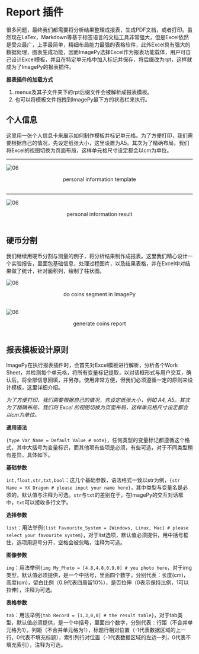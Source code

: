 #  Report 插件

很多问题，最终我们都需要将分析结果整理成报表，生成PDF文档，或者打印。虽然现在LaTex，Markdown等基于标签语言的文档工具非常强大，但是Excel依然是受众最广，上手最简单，精细布局能力最强的表格软件，此外Excel具有强大的数据处理，图表生成功能，因而ImagePy选择Excel作为报表功能载体，用户可自己设计Excel模板，并且在特定单元格中加入标记并保存，将后缀改为rpt，这样就成为了ImagePy的报表插件。



**报表插件的加载方式**

1. menus及其子文件夹下的rpt后缀文件会被解析成报表模板。
2. 也可以将模板文件拖拽到ImagePy最下方的状态栏来执行。



## 个人信息

这里用一张个人信息卡来展示如何制作模板并标记单元格。为了方便打印，我们需要根据自己的情况，先设定纸张大小，这里设置为A5。其次为了精确布局，我们将Excel的视图切换为页面布局，这样单元格尺寸设定都会以cm为单位。

---

![06](http://idoc.imagepy.org/demoplugin/33.png)

<div align=center>personal information template</div><br>

---

![06](http://idoc.imagepy.org/demoplugin/34.png)

<div align=center>personal information result</div><br>

## 硬币分割

我们继续用硬币分割与测量的例子，将分析结果制作成报表。这里我们精心设计一个实验报告，里面包基础信息，处理过程图片，以及结果表格，并在Excel中对结果做了统计，针对面积列，绘制了柱状图。

![06](http://idoc.imagepy.org/demoplugin/37.png)

<div align=center>do coins segment in ImagePy</div><br>

![06](http://idoc.imagepy.org/demoplugin/38.png)

<div align=center>generate coins report</div><br>

## 报表模板设计原则

ImagePy在执行报表插件时，会首先对Excel模板进行解析，分析各个Work Sheet，并检测每个单元格，将所有变量标记提取，以对话框形式与用户交互，确认后，将全部信息回填，并另存。使用非常方便，但我们必须遵循一定的原则来设计模板，这里详细介绍。



*为了方便打印，我们需要根据自己的情况，先设定纸张大小，例如 A4, A5。其次为了精确布局，我们将 Excel 的视图切换为页面布局，这样单元格尺寸设定都会以cm为单位。*



**通用语法**

`{type Var_Name = Default Value # note}`，任何类型的变量标记都遵循这个格式，其中大括号为变量标识，而其他项有些项是必须，有些可选，对于不同类型稍有差异，具体如下。

**基础参数**

`int,float,str,txt,bool`：这几个基础参数，语法格式一致以str为例，`{str Name = YX Dragon # please input your name here}`，其中类型与变量名是必须的，默认值与注释为可选。`str`与`txt`的差别在于，在ImagePy的交互对话框中，`txt`可以接收多行文字。

**选择参数**

`list`：用法举例`{list Favourite_System = [Windows, Linux, Mac] # please select your favourite system}`，对于list选项，默认值必须提供，用中括号框住，选项用逗号分开，空格会被忽略，注释为可选。

**图像参数**

`img`：用法举例`{img My_Photo = [4.8,4.8,0.9,0] # you photo here`，对于img类型，默认值必须提供，是一个中括号，里面四个数字，分别代表：长度(cm)，高度(cm)，留白比例（0.9代表四周留10%），是否拉伸（0表示保持比例，1可以拉伸），注释为可选。

**表格参数**

`tab`：用法举例`{tab Record = [1,3,0,0] # the result table}`，对于tab类型，默认值必须提供，是一个中括号，里面四个数字，分别代表：行距（不合并单元格为1），列距（不合并单元格为1），标题行相对位置（-1代表数据区域的上一行，0代表不填充标题），索引列行对位置（-1代表数据区域的左边一列，0代表不填充索引），注释为可选。